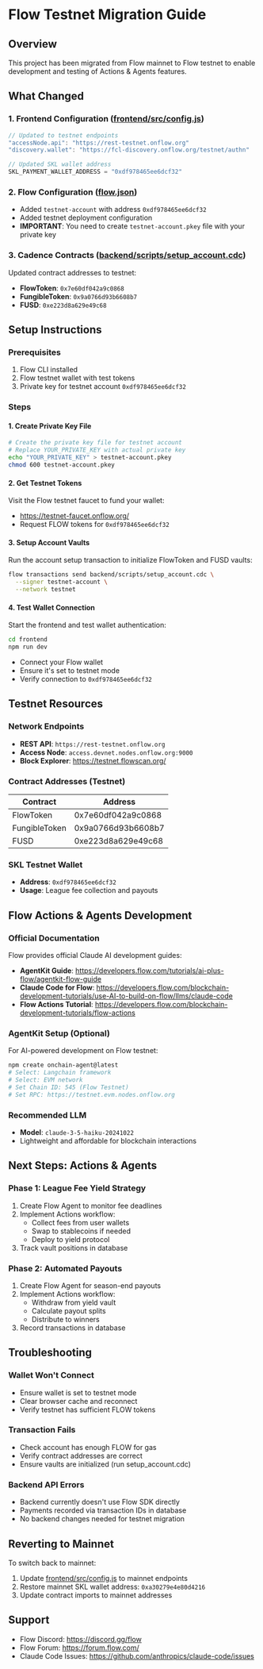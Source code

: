 # Flow Testnet Migration Guide

## Overview
This project has been migrated from Flow mainnet to Flow testnet to enable development and testing of Actions & Agents features.

## What Changed

### 1. Frontend Configuration ([frontend/src/config.js](frontend/src/config.js))
```javascript
// Updated to testnet endpoints
"accessNode.api": "https://rest-testnet.onflow.org"
"discovery.wallet": "https://fcl-discovery.onflow.org/testnet/authn"

// Updated SKL wallet address
SKL_PAYMENT_WALLET_ADDRESS = "0xdf978465ee6dcf32"
```

### 2. Flow Configuration ([flow.json](flow.json))
- Added `testnet-account` with address `0xdf978465ee6dcf32`
- Added testnet deployment configuration
- **IMPORTANT**: You need to create `testnet-account.pkey` file with your private key

### 3. Cadence Contracts ([backend/scripts/setup_account.cdc](backend/scripts/setup_account.cdc))
Updated contract addresses to testnet:
- **FlowToken**: `0x7e60df042a9c0868`
- **FungibleToken**: `0x9a0766d93b6608b7`
- **FUSD**: `0xe223d8a629e49c68`

## Setup Instructions

### Prerequisites
1. Flow CLI installed
2. Flow testnet wallet with test tokens
3. Private key for testnet account `0xdf978465ee6dcf32`

### Steps

#### 1. Create Private Key File
```bash
# Create the private key file for testnet account
# Replace YOUR_PRIVATE_KEY with actual private key
echo "YOUR_PRIVATE_KEY" > testnet-account.pkey
chmod 600 testnet-account.pkey
```

#### 2. Get Testnet Tokens
Visit the Flow testnet faucet to fund your wallet:
- https://testnet-faucet.onflow.org/
- Request FLOW tokens for `0xdf978465ee6dcf32`

#### 3. Setup Account Vaults
Run the account setup transaction to initialize FlowToken and FUSD vaults:
```bash
flow transactions send backend/scripts/setup_account.cdc \
  --signer testnet-account \
  --network testnet
```

#### 4. Test Wallet Connection
Start the frontend and test wallet authentication:
```bash
cd frontend
npm run dev
```
- Connect your Flow wallet
- Ensure it's set to testnet mode
- Verify connection to `0xdf978465ee6dcf32`

## Testnet Resources

### Network Endpoints
- **REST API**: `https://rest-testnet.onflow.org`
- **Access Node**: `access.devnet.nodes.onflow.org:9000`
- **Block Explorer**: https://testnet.flowscan.org/

### Contract Addresses (Testnet)
| Contract | Address |
|----------|---------|
| FlowToken | 0x7e60df042a9c0868 |
| FungibleToken | 0x9a0766d93b6608b7 |
| FUSD | 0xe223d8a629e49c68 |

### SKL Testnet Wallet
- **Address**: `0xdf978465ee6dcf32`
- **Usage**: League fee collection and payouts

## Flow Actions & Agents Development

### Official Documentation
Flow provides official Claude AI development guides:
- **AgentKit Guide**: https://developers.flow.com/tutorials/ai-plus-flow/agentkit-flow-guide
- **Claude Code for Flow**: https://developers.flow.com/blockchain-development-tutorials/use-AI-to-build-on-flow/llms/claude-code
- **Flow Actions Tutorial**: https://developers.flow.com/blockchain-development-tutorials/flow-actions

### AgentKit Setup (Optional)
For AI-powered development on Flow testnet:
```bash
npm create onchain-agent@latest
# Select: Langchain framework
# Select: EVM network
# Set Chain ID: 545 (Flow Testnet)
# Set RPC: https://testnet.evm.nodes.onflow.org
```

### Recommended LLM
- **Model**: `claude-3-5-haiku-20241022`
- Lightweight and affordable for blockchain interactions

## Next Steps: Actions & Agents

### Phase 1: League Fee Yield Strategy
1. Create Flow Agent to monitor fee deadlines
2. Implement Actions workflow:
   - Collect fees from user wallets
   - Swap to stablecoins if needed
   - Deploy to yield protocol
3. Track vault positions in database

### Phase 2: Automated Payouts
1. Create Flow Agent for season-end payouts
2. Implement Actions workflow:
   - Withdraw from yield vault
   - Calculate payout splits
   - Distribute to winners
3. Record transactions in database

## Troubleshooting

### Wallet Won't Connect
- Ensure wallet is set to testnet mode
- Clear browser cache and reconnect
- Verify testnet has sufficient FLOW tokens

### Transaction Fails
- Check account has enough FLOW for gas
- Verify contract addresses are correct
- Ensure vaults are initialized (run setup_account.cdc)

### Backend API Errors
- Backend currently doesn't use Flow SDK directly
- Payments recorded via transaction IDs in database
- No backend changes needed for testnet migration

## Reverting to Mainnet
To switch back to mainnet:
1. Update [frontend/src/config.js](frontend/src/config.js) to mainnet endpoints
2. Restore mainnet SKL wallet address: `0xa30279e4e80d4216`
3. Update contract imports to mainnet addresses

## Support
- Flow Discord: https://discord.gg/flow
- Flow Forum: https://forum.flow.com/
- Claude Code Issues: https://github.com/anthropics/claude-code/issues
